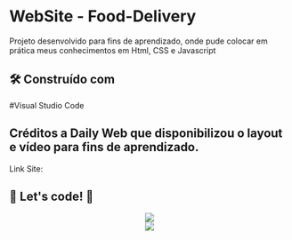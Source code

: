 # WebSite - Food-Delivery

Projeto desenvolvido para fins de aprendizado, onde pude colocar em prática meus conhecimentos em Html, CSS e Javascript

## 🛠️ Construído com

#Visual Studio Code

## Créditos a Daily Web que disponibilizou o layout e vídeo para fins de aprendizado.

Link Site:

## 🚀 Let's code! 🚀

<div align="center">
<img src="https://user-images.githubusercontent.com/97262523/211092719-35879e5c-79cd-4c6b-9418-40b2db2cf871.png">
</div>
<div align="center">
<img src="https://user-images.githubusercontent.com/97262523/211093164-c50ea33e-3ada-4bb3-8d70-6b6ccc1664f9.png">
</div>





